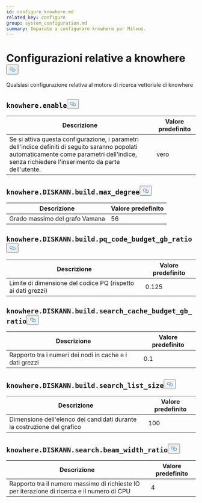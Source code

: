 ```yaml
---
id: configure_knowhere.md
related_key: configure
group: system_configuration.md
summary: Imparate a configurare knowhere per Milvus.
---
```

<h1 id="knowhere-related-Configurations" class="common-anchor-header">Configurazioni relative a knowhere<button data-href="#knowhere-related-Configurations" class="anchor-icon" translate="no">
      <svg translate="no"
        aria-hidden="true"
        focusable="false"
        height="20"
        version="1.1"
        viewBox="0 0 16 16"
        width="16"
      >
        <path
          fill="#0092E4"
          fill-rule="evenodd"
          d="M4 9h1v1H4c-1.5 0-3-1.69-3-3.5S2.55 3 4 3h4c1.45 0 3 1.69 3 3.5 0 1.41-.91 2.72-2 3.25V8.59c.58-.45 1-1.27 1-2.09C10 5.22 8.98 4 8 4H4c-.98 0-2 1.22-2 2.5S3 9 4 9zm9-3h-1v1h1c1 0 2 1.22 2 2.5S13.98 12 13 12H9c-.98 0-2-1.22-2-2.5 0-.83.42-1.64 1-2.09V6.25c-1.09.53-2 1.84-2 3.25C6 11.31 7.55 13 9 13h4c1.45 0 3-1.69 3-3.5S14.5 6 13 6z"
        ></path>
      </svg>
    </button></h1><p>Qualsiasi configurazione relativa al motore di ricerca vettoriale di knowhere</p>
<h2 id="knowhereenable" class="common-anchor-header"><code translate="no">knowhere.enable</code><button data-href="#knowhereenable" class="anchor-icon" translate="no">
      <svg translate="no"
        aria-hidden="true"
        focusable="false"
        height="20"
        version="1.1"
        viewBox="0 0 16 16"
        width="16"
      >
        <path
          fill="#0092E4"
          fill-rule="evenodd"
          d="M4 9h1v1H4c-1.5 0-3-1.69-3-3.5S2.55 3 4 3h4c1.45 0 3 1.69 3 3.5 0 1.41-.91 2.72-2 3.25V8.59c.58-.45 1-1.27 1-2.09C10 5.22 8.98 4 8 4H4c-.98 0-2 1.22-2 2.5S3 9 4 9zm9-3h-1v1h1c1 0 2 1.22 2 2.5S13.98 12 13 12H9c-.98 0-2-1.22-2-2.5 0-.83.42-1.64 1-2.09V6.25c-1.09.53-2 1.84-2 3.25C6 11.31 7.55 13 9 13h4c1.45 0 3-1.69 3-3.5S14.5 6 13 6z"
        ></path>
      </svg>
    </button></h2><table id="knowhere.enable">
  <thead>
    <tr>
      <th class="width80">Descrizione</th>
      <th class="width20">Valore predefinito</th> 
    </tr>
  </thead>
  <tbody>
    <tr>
      <td>        Se si attiva questa configurazione, i parametri dell'indice definiti di seguito saranno popolati automaticamente come parametri dell'indice, senza richiedere l'inserimento da parte dell'utente.      </td>
      <td>vero</td>
    </tr>
  </tbody>
</table>
<h2 id="knowhereDISKANNbuildmaxdegree" class="common-anchor-header"><code translate="no">knowhere.DISKANN.build.max_degree</code><button data-href="#knowhereDISKANNbuildmaxdegree" class="anchor-icon" translate="no">
      <svg translate="no"
        aria-hidden="true"
        focusable="false"
        height="20"
        version="1.1"
        viewBox="0 0 16 16"
        width="16"
      >
        <path
          fill="#0092E4"
          fill-rule="evenodd"
          d="M4 9h1v1H4c-1.5 0-3-1.69-3-3.5S2.55 3 4 3h4c1.45 0 3 1.69 3 3.5 0 1.41-.91 2.72-2 3.25V8.59c.58-.45 1-1.27 1-2.09C10 5.22 8.98 4 8 4H4c-.98 0-2 1.22-2 2.5S3 9 4 9zm9-3h-1v1h1c1 0 2 1.22 2 2.5S13.98 12 13 12H9c-.98 0-2-1.22-2-2.5 0-.83.42-1.64 1-2.09V6.25c-1.09.53-2 1.84-2 3.25C6 11.31 7.55 13 9 13h4c1.45 0 3-1.69 3-3.5S14.5 6 13 6z"
        ></path>
      </svg>
    </button></h2><table id="knowhere.DISKANN.build.max_degree">
  <thead>
    <tr>
      <th class="width80">Descrizione</th>
      <th class="width20">Valore predefinito</th> 
    </tr>
  </thead>
  <tbody>
    <tr>
      <td>        Grado massimo del grafo Vamana      </td>
      <td>56</td>
    </tr>
  </tbody>
</table>
<h2 id="knowhereDISKANNbuildpqcodebudgetgbratio" class="common-anchor-header"><code translate="no">knowhere.DISKANN.build.pq_code_budget_gb_ratio</code><button data-href="#knowhereDISKANNbuildpqcodebudgetgbratio" class="anchor-icon" translate="no">
      <svg translate="no"
        aria-hidden="true"
        focusable="false"
        height="20"
        version="1.1"
        viewBox="0 0 16 16"
        width="16"
      >
        <path
          fill="#0092E4"
          fill-rule="evenodd"
          d="M4 9h1v1H4c-1.5 0-3-1.69-3-3.5S2.55 3 4 3h4c1.45 0 3 1.69 3 3.5 0 1.41-.91 2.72-2 3.25V8.59c.58-.45 1-1.27 1-2.09C10 5.22 8.98 4 8 4H4c-.98 0-2 1.22-2 2.5S3 9 4 9zm9-3h-1v1h1c1 0 2 1.22 2 2.5S13.98 12 13 12H9c-.98 0-2-1.22-2-2.5 0-.83.42-1.64 1-2.09V6.25c-1.09.53-2 1.84-2 3.25C6 11.31 7.55 13 9 13h4c1.45 0 3-1.69 3-3.5S14.5 6 13 6z"
        ></path>
      </svg>
    </button></h2><table id="knowhere.DISKANN.build.pq_code_budget_gb_ratio">
  <thead>
    <tr>
      <th class="width80">Descrizione</th>
      <th class="width20">Valore predefinito</th> 
    </tr>
  </thead>
  <tbody>
    <tr>
      <td>        Limite di dimensione del codice PQ (rispetto ai dati grezzi)      </td>
      <td>0.125</td>
    </tr>
  </tbody>
</table>
<h2 id="knowhereDISKANNbuildsearchcachebudgetgbratio" class="common-anchor-header"><code translate="no">knowhere.DISKANN.build.search_cache_budget_gb_ratio</code><button data-href="#knowhereDISKANNbuildsearchcachebudgetgbratio" class="anchor-icon" translate="no">
      <svg translate="no"
        aria-hidden="true"
        focusable="false"
        height="20"
        version="1.1"
        viewBox="0 0 16 16"
        width="16"
      >
        <path
          fill="#0092E4"
          fill-rule="evenodd"
          d="M4 9h1v1H4c-1.5 0-3-1.69-3-3.5S2.55 3 4 3h4c1.45 0 3 1.69 3 3.5 0 1.41-.91 2.72-2 3.25V8.59c.58-.45 1-1.27 1-2.09C10 5.22 8.98 4 8 4H4c-.98 0-2 1.22-2 2.5S3 9 4 9zm9-3h-1v1h1c1 0 2 1.22 2 2.5S13.98 12 13 12H9c-.98 0-2-1.22-2-2.5 0-.83.42-1.64 1-2.09V6.25c-1.09.53-2 1.84-2 3.25C6 11.31 7.55 13 9 13h4c1.45 0 3-1.69 3-3.5S14.5 6 13 6z"
        ></path>
      </svg>
    </button></h2><table id="knowhere.DISKANN.build.search_cache_budget_gb_ratio">
  <thead>
    <tr>
      <th class="width80">Descrizione</th>
      <th class="width20">Valore predefinito</th> 
    </tr>
  </thead>
  <tbody>
    <tr>
      <td>        Rapporto tra i numeri dei nodi in cache e i dati grezzi      </td>
      <td>0.1</td>
    </tr>
  </tbody>
</table>
<h2 id="knowhereDISKANNbuildsearchlistsize" class="common-anchor-header"><code translate="no">knowhere.DISKANN.build.search_list_size</code><button data-href="#knowhereDISKANNbuildsearchlistsize" class="anchor-icon" translate="no">
      <svg translate="no"
        aria-hidden="true"
        focusable="false"
        height="20"
        version="1.1"
        viewBox="0 0 16 16"
        width="16"
      >
        <path
          fill="#0092E4"
          fill-rule="evenodd"
          d="M4 9h1v1H4c-1.5 0-3-1.69-3-3.5S2.55 3 4 3h4c1.45 0 3 1.69 3 3.5 0 1.41-.91 2.72-2 3.25V8.59c.58-.45 1-1.27 1-2.09C10 5.22 8.98 4 8 4H4c-.98 0-2 1.22-2 2.5S3 9 4 9zm9-3h-1v1h1c1 0 2 1.22 2 2.5S13.98 12 13 12H9c-.98 0-2-1.22-2-2.5 0-.83.42-1.64 1-2.09V6.25c-1.09.53-2 1.84-2 3.25C6 11.31 7.55 13 9 13h4c1.45 0 3-1.69 3-3.5S14.5 6 13 6z"
        ></path>
      </svg>
    </button></h2><table id="knowhere.DISKANN.build.search_list_size">
  <thead>
    <tr>
      <th class="width80">Descrizione</th>
      <th class="width20">Valore predefinito</th> 
    </tr>
  </thead>
  <tbody>
    <tr>
      <td>        Dimensione dell'elenco dei candidati durante la costruzione del grafico      </td>
      <td>100</td>
    </tr>
  </tbody>
</table>
<h2 id="knowhereDISKANNsearchbeamwidthratio" class="common-anchor-header"><code translate="no">knowhere.DISKANN.search.beam_width_ratio</code><button data-href="#knowhereDISKANNsearchbeamwidthratio" class="anchor-icon" translate="no">
      <svg translate="no"
        aria-hidden="true"
        focusable="false"
        height="20"
        version="1.1"
        viewBox="0 0 16 16"
        width="16"
      >
        <path
          fill="#0092E4"
          fill-rule="evenodd"
          d="M4 9h1v1H4c-1.5 0-3-1.69-3-3.5S2.55 3 4 3h4c1.45 0 3 1.69 3 3.5 0 1.41-.91 2.72-2 3.25V8.59c.58-.45 1-1.27 1-2.09C10 5.22 8.98 4 8 4H4c-.98 0-2 1.22-2 2.5S3 9 4 9zm9-3h-1v1h1c1 0 2 1.22 2 2.5S13.98 12 13 12H9c-.98 0-2-1.22-2-2.5 0-.83.42-1.64 1-2.09V6.25c-1.09.53-2 1.84-2 3.25C6 11.31 7.55 13 9 13h4c1.45 0 3-1.69 3-3.5S14.5 6 13 6z"
        ></path>
      </svg>
    </button></h2><table id="knowhere.DISKANN.search.beam_width_ratio">
  <thead>
    <tr>
      <th class="width80">Descrizione</th>
      <th class="width20">Valore predefinito</th> 
    </tr>
  </thead>
  <tbody>
    <tr>
      <td>        Rapporto tra il numero massimo di richieste IO per iterazione di ricerca e il numero di CPU   </td>
      <td>4</td>
    </tr>
  </tbody>
</table>
